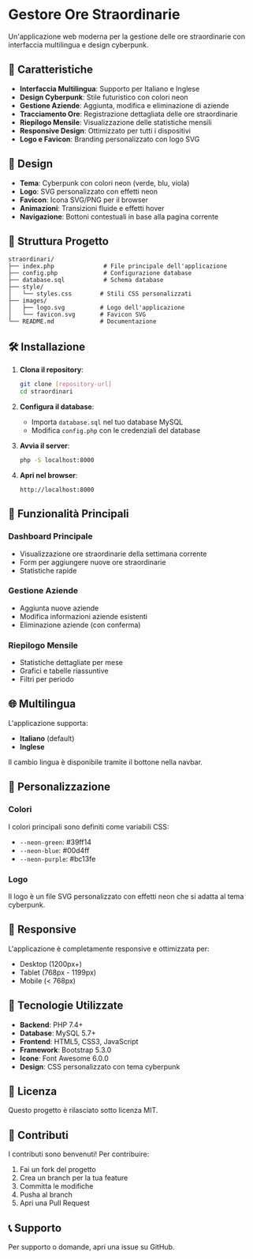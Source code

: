 # Gestore Ore Straordinarie

Un'applicazione web moderna per la gestione delle ore straordinarie con interfaccia multilingua e design cyberpunk.

## 🚀 Caratteristiche

- **Interfaccia Multilingua**: Supporto per Italiano e Inglese
- **Design Cyberpunk**: Stile futuristico con colori neon
- **Gestione Aziende**: Aggiunta, modifica e eliminazione di aziende
- **Tracciamento Ore**: Registrazione dettagliata delle ore straordinarie
- **Riepilogo Mensile**: Visualizzazione delle statistiche mensili
- **Responsive Design**: Ottimizzato per tutti i dispositivi
- **Logo e Favicon**: Branding personalizzato con logo SVG

## 🎨 Design

- **Tema**: Cyberpunk con colori neon (verde, blu, viola)
- **Logo**: SVG personalizzato con effetti neon
- **Favicon**: Icona SVG/PNG per il browser
- **Animazioni**: Transizioni fluide e effetti hover
- **Navigazione**: Bottoni contestuali in base alla pagina corrente

## 📁 Struttura Progetto

```
straordinari/
├── index.php              # File principale dell'applicazione
├── config.php             # Configurazione database
├── database.sql           # Schema database
├── style/
│   └── styles.css        # Stili CSS personalizzati
├── images/
│   ├── logo.svg          # Logo dell'applicazione
│   └── favicon.svg       # Favicon SVG
└── README.md             # Documentazione
```

## 🛠️ Installazione

1. **Clona il repository**:
   ```bash
   git clone [repository-url]
   cd straordinari
   ```

2. **Configura il database**:
   - Importa `database.sql` nel tuo database MySQL
   - Modifica `config.php` con le credenziali del database

3. **Avvia il server**:
   ```bash
   php -S localhost:8000
   ```

4. **Apri nel browser**:
   ```
   http://localhost:8000
   ```

## 🎯 Funzionalità Principali

### Dashboard Principale
- Visualizzazione ore straordinarie della settimana corrente
- Form per aggiungere nuove ore straordinarie
- Statistiche rapide

### Gestione Aziende
- Aggiunta nuove aziende
- Modifica informazioni aziende esistenti
- Eliminazione aziende (con conferma)

### Riepilogo Mensile
- Statistiche dettagliate per mese
- Grafici e tabelle riassuntive
- Filtri per periodo

## 🌐 Multilingua

L'applicazione supporta:
- **Italiano** (default)
- **Inglese**

Il cambio lingua è disponibile tramite il bottone nella navbar.

## 🎨 Personalizzazione

### Colori
I colori principali sono definiti come variabili CSS:
- `--neon-green`: #39ff14
- `--neon-blue`: #00d4ff
- `--neon-purple`: #bc13fe

### Logo
Il logo è un file SVG personalizzato con effetti neon che si adatta al tema cyberpunk.

## 📱 Responsive

L'applicazione è completamente responsive e ottimizzata per:
- Desktop (1200px+)
- Tablet (768px - 1199px)
- Mobile (< 768px)

## 🔧 Tecnologie Utilizzate

- **Backend**: PHP 7.4+
- **Database**: MySQL 5.7+
- **Frontend**: HTML5, CSS3, JavaScript
- **Framework**: Bootstrap 5.3.0
- **Icone**: Font Awesome 6.0.0
- **Design**: CSS personalizzato con tema cyberpunk

## 📄 Licenza

Questo progetto è rilasciato sotto licenza MIT.

## 🤝 Contributi

I contributi sono benvenuti! Per contribuire:

1. Fai un fork del progetto
2. Crea un branch per la tua feature
3. Committa le modifiche
4. Pusha al branch
5. Apri una Pull Request

## 📞 Supporto

Per supporto o domande, apri una issue su GitHub. 